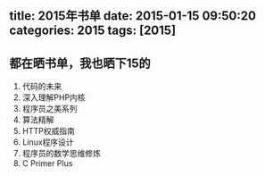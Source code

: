 title: 2015年书单
date: 2015-01-15 09:50:20
categories: 2015
tags: [2015]
---

## 都在晒书单，我也晒下15的
1. 代码的未来
2. 深入理解PHP内核
3. 程序员之美系列
4. 算法精解
5. HTTP权威指南
6. Linux程序设计
7. 程序员的数学思维修炼
8. C Primer Plus

<!--more--> 
